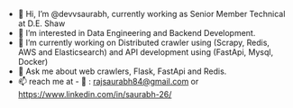 - 👋 Hi, I’m @devvsaurabh, currently working as Senior Member Technical at D.E. Shaw
- 👀 I’m interested in Data Engineering and Backend Development.
- 🌱 I’m currently working on Distributed crawler using (Scrapy, Redis, AWS and Elasticsearch) and API development using (FastApi, Mysql, Docker)
- 🚀 Ask me about web crawlers, Flask, FastApi and Redis.
- 📫 reach me at - 📧 : rajsaurabh84@gmail.com or https://www.linkedin.com/in/saurabh-26/

<!---
devvsaurabh/devvsaurabh is a ✨ special ✨ repository because its `README.md` (this file) appears on your GitHub profile.
You can click the Preview link to take a look at your changes.
--->
